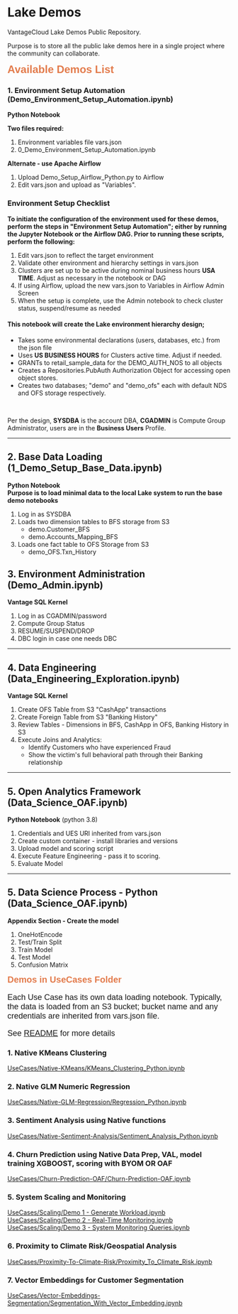 # Lake Demos

VantageCloud Lake Demos Public Repository.

Purpose is to store all the public lake demos here in a single project where the community can collaborate. 


<b style = 'font-size:24px;font-family:Arial;color:#E37C4D'>Available Demos List</b>



### 1. Environment Setup Automation (Demo_Environment_Setup_Automation.ipynb) ###
**Python Notebook**

**Two files required:**
1. Environment variables file vars.json
2. 0_Demo_Environment_Setup_Automation.ipynb

**Alternate - use Apache Airflow**
1. Upload Demo_Setup_Airflow_Python.py to Airflow
2. Edit vars.json and upload as "Variables".

### Environment Setup Checklist ###

**To initiate the configuration of the environment used for these demos, perform the steps in "Environment Setup Automation"; either by running the Jupyter Notebook or the Airflow DAG.  Prior to running these scripts, perform the following:**
1. Edit vars.json to reflect the target environment
2. Validate other environment and hierarchy settings in vars.json
3. Clusters are set up to be active during nominal business hours **USA TIME**.  Adjust as necessary in the notebook or DAG
4. If using Airflow, upload the new vars.json to Variables in Airflow Admin Screen
5. When the setup is complete, use the Admin notebook to check cluster status, suspend/resume as needed

#### This notebook will create the Lake environment hierarchy design; ####
- Takes some environmental declarations (users, databases, etc.) from the json file
- Uses **US BUSINESS HOURS** for Clusters active time.  Adjust if needed.
- GRANTs to retail_sample_data for the DEMO_AUTH_NOS to all objects
- Creates a Repositories.PubAuth Authorization Object for accessing open object stores.
- Creates two databases; "demo" and "demo_ofs" each with default NDS and OFS storage respectively.
<br>

Per the design, **SYSDBA** is the account DBA, **CGADMIN** is Compute Group Administrator, users are in the **Business Users** Profile.

<hr>

## 2. Base Data Loading (1_Demo_Setup_Base_Data.ipynb) ##
**Python Notebook**
<br>
**Purpose is to load minimal data to the local Lake system to run the base demo notebooks**
1. Log in as SYSDBA
2. Loads two dimension tables to BFS storage from S3
    - demo.Customer_BFS
    - demo.Accounts_Mapping_BFS
3. Loads one fact table to OFS Storage from S3
    - demo_OFS.Txn_History
    


## 3. Environment Administration (Demo_Admin.ipynb) ##
**Vantage SQL Kernel**
1. Log in as CGADMIN/password
2. Compute Group Status
3. RESUME/SUSPEND/DROP
4. DBC login in case one needs DBC

<hr>

## 4. Data Engineering (Data_Engineering_Exploration.ipynb) ##
**Vantage SQL Kernel**
1. Create OFS Table from S3 "CashApp" transactions
2. Create Foreign Table from S3 "Banking History"
3. Review Tables - Dimensions in BFS, CashApp in OFS, Banking History in S3
4. Execute Joins and Analytics:
    - Identify Customers who have experienced Fraud
    - Show the victim's full behavioral path through their Banking relationship

<hr>

## 5. Open Analytics Framework (Data_Science_OAF.ipynb) ##
**Python Notebook**
(python 3.8)
1. Credentials and UES URI inherited from vars.json
2. Create custom container - install libraries and versions
3. Upload model and scoring script
4. Execute Feature Engineering - pass it to scoring.
5. Evaluate Model

<hr>

## 5. Data Science Process - Python (Data_Science_OAF.ipynb) ##
**Appendix Section - Create the model**
1. OneHotEncode
2. Test/Train Split
3. Train Model
4. Test Model
5. Confusion Matrix

<b style = 'font-size:20px;font-family:Arial;color:#E37C4D'>Demos in UseCases Folder</b>
<p style = 'font-size:18px;font-family:Arial'>Each Use Case has its own data loading notebook.  Typically, the data is loaded from an S3 bucket; bucket name and any credentials are inherited from vars.json file.</p>
<p style = 'font-size:18px;font-family:Arial'>See <a href = 'UseCases/README.md'>README</a> for more details</p>


### 1. Native KMeans Clustering ###
<a href = 'UseCases/Native-KMeans/KMeans_Clustering_Python.ipynb'>UseCases/Native-KMeans/KMeans_Clustering_Python.ipynb</a>

### 2. Native GLM Numeric Regression ###
<a href = 'UseCases/Native-GLM-Regression/Regression_Python.ipynb'>UseCases/Native-GLM-Regression/Regression_Python.ipynb</a>

### 3. Sentiment Analysis using Native functions ###
<a href = 'UseCases/Native-Sentiment-Analysis/Sentiment_Analysis_Python.ipynb'>UseCases/Native-Sentiment-Analysis/Sentiment_Analysis_Python.ipynb</a>

### 4. Churn Prediction using Native Data Prep, VAL, model training XGBOOST, scoring with BYOM OR OAF ###
<a href = 'UseCases/Churn-Prediction-OAF/Churn-Prediction-OAF.ipynb'>UseCases/Churn-Prediction-OAF/Churn-Prediction-OAF.ipynb</a>


### 5. System Scaling and Monitoring ###
<a href = 'UseCases/Scaling/Demo 1 - Generate Workload.ipynb'>UseCases/Scaling/Demo 1 - Generate Workload.ipynb</a>
<br>
<a href = 'UseCases/Scaling/Demo 2 - Real-Time Monitoring.ipynb'>UseCases/Scaling/Demo 2 - Real-Time Monitoring.ipynb</a>
<br>
<a href = 'UseCases/Scaling/Demo 3 - System Monitoring Queries.ipynb'>UseCases/Scaling/Demo 3 - System Monitoring Queries.ipynb</a>

### 6. Proximity to Climate Risk/Geospatial Analysis ###
<a href = 'UseCases/Proximity-To-Climate-Risk/Proximity_To_Climate_Risk.ipynb'>UseCases/Proximity-To-Climate-Risk/Proximity_To_Climate_Risk.ipynb</a>

### 7. Vector Embeddings for Customer Segmentation ###
<a href = 'UseCases/Vector-Embeddings-Segmentation/Segmentation_With_Vector_Embedding.ipynb'>UseCases/Vector-Embeddings-Segmentation/Segmentation_With_Vector_Embedding.ipynb</a>